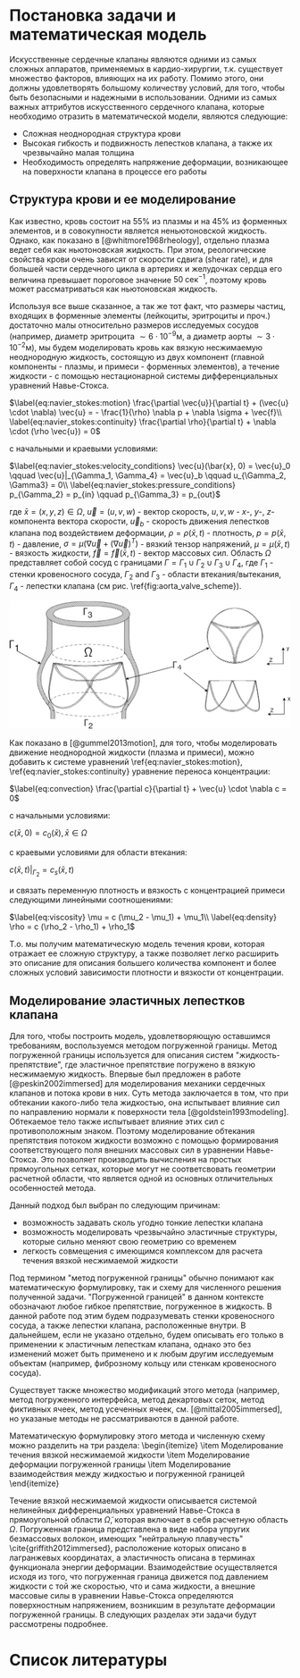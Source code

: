 # Постановка задачи и математическая модель

Искусственные сердечные клапаны являются одними из самых сложных
аппаратов, применяемых в кардио-хирургии, т.к. существует множество факторов,
влияющих на их работу. Помимо этого, они должны удовлетворять
большому количеству условий, для того, чтобы быть безопасными и надежными
в использовании. Одними из самых важных аттрибутов искусственного сердечного клапана,
которые необходимо отразить в математической модели, являются следующие:

* Сложная неоднородная структура крови
* Высокая гибкость и подвижность лепестков клапана, а также их чрезвычайно малая толщина
* Необходимость определять напряжение деформации, возникающее на поверхности клапана в процессе его работы

## Структура крови и ее моделирование

Как известно, кровь состоит на 55% из плазмы и на 45% из форменных элементов, и в совокупности является
неньютоновской жидкость. Однако, как показано в [@whitmore1968rheology], отдельно плазма ведет себя как 
ньютоновская жидкость. При этом, реологические свойства крови очень зависят от скорости сдвига (shear rate),
и для большей части сердечного цикла в артериях и желудочках сердца его величина превышает пороговое значение
$50\; \text{сек}^{-1}$, поэтому кровь может рассматриваться как ньютоновская жидкость.

Используя все выше сказанное, а так же тот факт, что размеры частиц, входящих в форменные элементы
(лейкоциты, эритроциты и проч.) достаточно малы относительно размеров исследуемых сосудов
(например, диаметр эритроцита $\sim 6 \cdot 10^{-9}\text{м}$, а диаметр аорты $\sim 3 \cdot 10^{-2}\text{м}$),
мы будем моделировать кровь как вязкую несжимаемую неоднородную жидкость, состоящую
из двух компонент (главной компоненты - плазмы, и примеси - форменных элементов),
а течение жидкости - с помощью нестационарной системы дифференциальных уравнений Навье-Стокса.

$\label{eq:navier_stokes:motion}
    \frac{\partial \vec{u}}{\partial t} + (\vec{u} \cdot \nabla) \vec{u} = - \frac{1}{\rho} \nabla p + \nabla \sigma + \vec{f}\\
    \label{eq:navier_stokes:continuity}
    \frac{\partial \rho}{\partial t} + \nabla \cdot (\rho \vec{u}) = 0$

с начальными и краевыми условиями:

$\label{eq:navier_stokes:velocity_conditions}
    \vec{u}(\bar{x}, 0) = \vec{u}_0 \qquad \vec{u}|_{\Gamma_1, \Gamma_4} = \vec{u}_b \qquad u_{\Gamma_2, \Gamma3} = 0\\
    \label{eq:navier_stokes:pressure_conditions}
    p_{\Gamma_2} = p_{in} \qquad p_{\Gamma_3} = p_{out}$

где $\bar{x}=(x,y,z) \in \Omega$,
$\vec{u}=(u,v,w)$ - вектор скорость, $u, v,
w$ - $x$-, $y$-, $z$-компонента вектора скорости,
$\vec{u}_b$ - скорость движения лепестков клапана под воздействием деформации,
$\rho=\rho(\bar{x}, t)$ - плотность,
$p=p(\bar{x}, t)$ - давление,
$\sigma = \mu (\nabla \vec{u} + (\nabla \vec{u})^T)$ - вязкий тензор напряжений,
$\mu = \mu(\bar{x}, t)$ - вязкость жидкости,
$\vec{f} = \vec{f}(\bar{x}, t)$ - вектор массовых сил.
Область $\Omega$ представляет собой сосуд с границами
$\Gamma = \Gamma_1 \cup \Gamma_2 \cup \Gamma_3 \cup \Gamma_4$, где
$\Gamma_1$ - стенки кровеносного сосуда,
$\Gamma_2$ and $\Gamma_3$ - области втекания/вытекания,
$\Gamma_4$ - лепестки клапана (см рис. \ref{fig:aorta_valve_scheme}).

![Схема расчетной области\label{fig:aorta_valve_scheme}](aorta_valve_scheme.png)

Как показано в [@gummel2013motion], для того, чтобы моделировать движение неоднородной жидкости (плазма и примеси), можно
добавить к системе уравнений \ref{eq:navier_stokes:motion}, \ref{eq:navier_stokes:continuity} уравнение переноса концентрации:

$\label{eq:convection} \frac{\partial c}{\partial t} + \vec{u} \cdot \nabla c = 0$

с начальными условиями:

$\label{eq:convection:conditions} c(\bar{x}, 0) = c_0(\bar{x}), \bar{x} \in \Omega$

с краевыми условиями для области втекания:

$\label{eq:convection:conditions} c(\bar{x}, t)|_{\Gamma_2} = c_s(\bar{x}, t)$

и связать переменную плотность и вязкость с концентрацией примеси следующими линейными соотношениями:

$\label{eq:viscosity} \mu = c (\mu_2 - \mu_1) + \mu_1\\ \label{eq:density} \rho = c (\rho_2 - \rho_1) + \rho_1$

Т.о. мы получим математическую модель течения крови, которая отражает ее сложную структуру,
а также позволяет легко расширить это описание для описания большего количества компонент
и более сложных условий зависимости плотности и вязкости от концентрации.

## Моделирование эластичных лепестков клапана

Для того, чтобы построить модель, удовлетворяющую оставшимся требованиям, воспользуемся методом погруженной границы.
Метод погруженной границы используется для описания систем "жидкость-препятствие",
где эластичное препятствие погружено в вязкую несжимаемую жидкость.
Впервые был предложен в работе [@peskin2002immersed] для моделирования механики сердечных клапанов и потока крови в них.
Суть метода заключается в том, что при обтекании какого-либо тела жидкостью,
она испытывает влияние сил по направлению нормали к поверхности тела [@goldstein1993modeling].
Обтекаемое тело также испытывает влияние этих сил с противоположным знаком. Поэтому моделирование обтекания препятствия потоком жидкости возможно
с помощью формирования соответствующего поля внешних массовых сил в уравнении Навье-Стокса.
Это позволяет производить вычисления на простых прямоугольных сетках, которые могут не соответсвовать
геометрии расчетной области, что является одной из основных отличительных особенностей метода.

Данный подход был выбран по следующим причинам:

* возможность задавать сколь угодно тонкие лепестки клапана
* возможность моделировать чрезвычайно эластичные структуры, которые сильно меняют свою геометрию со временем
* легкость совмещения с имеющимся комплексом для расчета течения вязкой несжимаемой жидкости

Под термином "метод погруженной границы" обычно понимают как математическую формулировку,
так и схему для численного решения полученной задачи. "Погруженной границей" в данном контексте
обозначают любое гибкое препятствие, погруженное в жидкость. В данной работе под этим будем подразумевать
стенки кровеносного сосуда, а также лепестки клапана, расположенные внутри.
В дальнейшем, если не указано отдельно, будем описывать его только в применении к эластичным лепесткам клапана,
однако это без изменений может быть применено и к любым другим исследуемым объектам (например, фиброзному кольцу или стенкам кровеносного сосуда).

Существует также множество модификаций этого метода (например, метод погруженного интерфейса,
метод декартовых сеток, метод фиктивных ячеек, метод усеченных ячеек, см. [@mittal2005immersed],
но указаные методы не рассматриваются в данной работе.

Математическую формулировку этого метода и численную схему можно разделить на три раздела:
\begin{itemize}
    \item Моделирование течения вязкой несжимаемой жидкости
    \item Моделирование деформации погруженной границы
    \item Моделирование взаимодействия между жидкостью и погруженной границей
\end{itemize}

Течение вязкой несжимаемой жидкости описывается системой нелинейных дифференциальных уравнений Навье-Стокса
в прямоугольной области $\tilde{\Omega}$, которая включает в себя расчетную область $\Omega$. Погруженная граница представлена в виде
набора упругих безмассовых волокон, имеющих "нейтральную плавучесть" \cite{griffith2012immersed},
расположение которых описано в лагранжевых координатах, а эластичность описана в терминах функционала
энергии деформации. Взаимодействие осуществляется исходя из того, что погруженная граница движется под давлением
жидкости с той же скоростью, что и сама жидкости, а внешние массовые силы в уравнении Навье-Стокса определяются
поверхностным напряжением, возникшим в результате деформации погруженной границы. В следующих разделах
эти задачи будут рассмотрены подробнее.

# Список литературы
